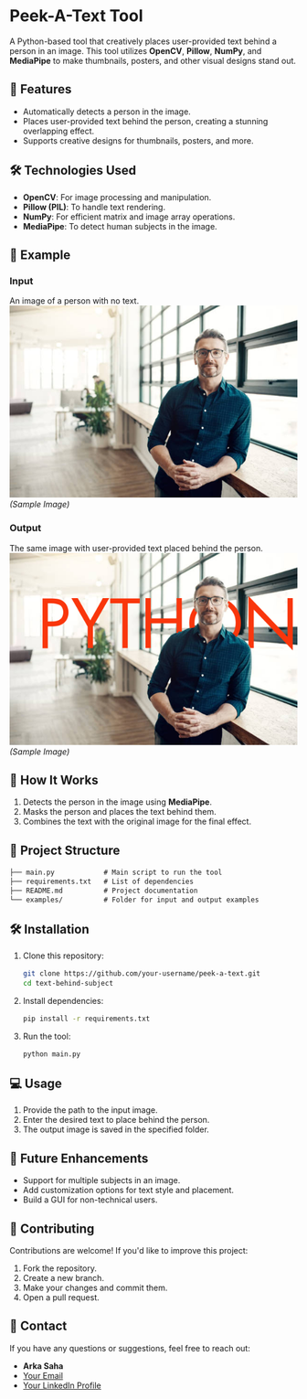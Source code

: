 
# Peek-A-Text Tool

A Python-based tool that creatively places user-provided text behind a person in an image. This tool utilizes **OpenCV**, **Pillow**, **NumPy**, and **MediaPipe** to make thumbnails, posters, and other visual designs stand out. 

## 🎨 Features
- Automatically detects a person in the image.
- Places user-provided text behind the person, creating a stunning overlapping effect.
- Supports creative designs for thumbnails, posters, and more.

## 🛠️ Technologies Used
- **OpenCV**: For image processing and manipulation.
- **Pillow (PIL)**: To handle text rendering.
- **NumPy**: For efficient matrix and image array operations.
- **MediaPipe**: To detect human subjects in the image.

## 📸 Example
### Input
An image of a person with no text.  
![Example Output](img/pic.jpg)
<br>
*(Sample Image)*
### Output
The same image with user-provided text placed behind the person.  
![Example Output](img/output.png) 
<br>
*(Sample Image)*  

## 🚀 How It Works
1. Detects the person in the image using **MediaPipe**.
2. Masks the person and places the text behind them.
3. Combines the text with the original image for the final effect.

## 📂 Project Structure
```
├── main.py            # Main script to run the tool
├── requirements.txt   # List of dependencies
├── README.md          # Project documentation
└── examples/          # Folder for input and output examples
```

## 🛠️ Installation
1. Clone this repository:
   ```bash
   git clone https://github.com/your-username/peek-a-text.git
   cd text-behind-subject
   ```
2. Install dependencies:
   ```bash
   pip install -r requirements.txt
   ```
3. Run the tool:
   ```bash
   python main.py
   ```

## 💻 Usage
1. Provide the path to the input image.
2. Enter the desired text to place behind the person.
3. The output image is saved in the specified folder.

## 🌟 Future Enhancements
- Support for multiple subjects in an image.
- Add customization options for text style and placement.
- Build a GUI for non-technical users.

## 🤝 Contributing
Contributions are welcome! If you'd like to improve this project:
1. Fork the repository.
2. Create a new branch.
3. Make your changes and commit them.
4. Open a pull request.

## 📧 Contact
If you have any questions or suggestions, feel free to reach out:
- **Arka Saha**
- [Your Email](mailto:i.am.arka.saha@gmail.com)
- [Your LinkedIn Profile](http://linkedin.com/in/arka-saha2707/)

